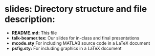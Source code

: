 # slides: Directory structure and file description:

+ <b>README.md:</b> This file
+ <b>talk-beamer.tex:</b> Our slides for in-class and final presentations
+ <b>mcode.sty</b> For including MATLAB source code in a LaTeX document
+ <b>psfig.sty:</b> For including graphics in a LaTeX document
